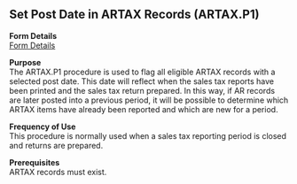 ##  Set Post Date in ARTAX Records (ARTAX.P1)

<PageHeader />

**Form Details**  
[ Form Details ](ARTAX-P1-1/README.md)   

**Purpose**  
The ARTAX.P1 procedure is used to flag all eligible ARTAX records with a
selected post date. This date will reflect when the sales tax reports have
been printed and the sales tax return prepared. In this way, if AR records are
later posted into a previous period, it will be possible to determine which
ARTAX items have already been reported and which are new for a period.

**Frequency of Use**  
This procedure is normally used when a sales tax reporting period is closed
and returns are prepared.

**Prerequisites**  
ARTAX records must exist.

<badge text= "Version 8.10.57" vertical="middle" />

<PageFooter />